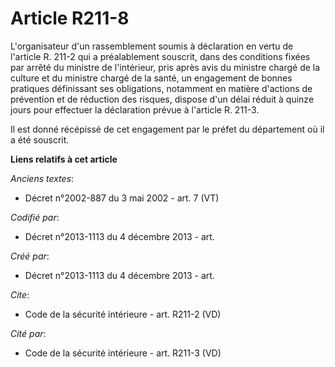 # Article R211-8

L'organisateur d'un rassemblement soumis à déclaration en vertu de l'article R. 211-2 qui a préalablement souscrit, dans des
conditions fixées par arrêté du ministre de l'intérieur, pris après avis du ministre chargé de la culture et du ministre
chargé de la santé, un engagement de bonnes pratiques définissant ses obligations, notamment en matière d'actions de
prévention et de réduction des risques, dispose d'un délai réduit à quinze jours pour effectuer la déclaration prévue à
l'article R. 211-3.

Il est donné récépissé de cet engagement par le préfet du département où il a été souscrit.

**Liens relatifs à cet article**

_Anciens textes_:

  - Décret n°2002-887 du 3 mai 2002 - art. 7 (VT)

_Codifié par_:

  - Décret n°2013-1113 du 4 décembre 2013 - art.

_Créé par_:

  - Décret n°2013-1113 du 4 décembre 2013 - art.

_Cite_:

  - Code de la sécurité intérieure - art. R211-2 (VD)

_Cité par_:

  - Code de la sécurité intérieure - art. R211-3 (VD)
